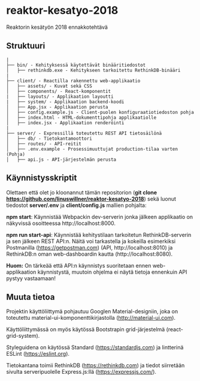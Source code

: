 # reaktor-kesatyo-2018

Reaktorin kesätyön 2018 ennakkotehtävä

## Struktuuri

```
|
├── bin/ - Kehityksessä käytettävät binääritiedostot
│   ├── rethinkdb.exe - Kehitykseen tarkoitettu RethinkDB-binääri
|
├── client/ - Reactilla rakennettu web-applikaatio
│   ├── assets/ - Kuvat sekä CSS
│   ├── components/ - React-komponentit
|   ├── layouts/ - Applikaation layoutti
|   ├── system/ - Applikaation backend-koodi
│   ├── App.jsx - Applikaation perusta
│   ├── config.example.js - Client-puolen konfiguraatiotiedoston pohja
│   ├── index.html - HTML-dokumenttipohja applikaatiolle
│   ├── index.jsx - Applikaation renderöinti
|
├── server/ - Expressillä toteutettu REST API tietosäilönä
│   ├── db/ - Tietokantamoottori
│   ├── routes/ - API-reitit
│   ├── .env.example - Prosessimuuttujat production-tilaa varten (Pohja)
│   ├── api.js - API-järjestelmän perusta
```

## Käynnistysskriptit

Olettaen että olet jo kloonannut tämän repositorion (**git clone https://github.com/linuswillner/reaktor-kesatyo-2018**) sekä luonut tiedostot **server/.env** ja **client/config.js** mallien pohjalta:

**npm start**: Käynnistää Webpackin dev-serverin jonka jälkeen applikaatio on näkyvissä osoitteessa http://localhost:8000.

**npm run start-api**: Käynnistää kehitystilaan tarkoitetun RethinkDB-serverin ja sen jälkeen REST API:n. Näitä voi tarkastella ja kokeilla esimerkiksi Postmanilla (https://getpostman.com) (API, http://localhost:8010) ja RethinkDB:n oman web-dashboardin kautta (http://localhost:8080).

**Huom:** On tärkeää että API:n käynnistys suoritetaan ennen web-applikaation käynnistystä, muutoin ohjelma ei näytä tietoja ennenkuin API pystyy vastaamaan!

## Muuta tietoa

Projektin käyttöliittymä pohjautuu Googlen Material-designiin, joka on toteutettu material-ui-komponenttikirjastolla (http://material-ui.com).

Käyttöliittymässä on myös käytössä Bootstrapin grid-järjestelmä (react-grid-system).

Styleguidena on käytössä Standard (https://standardjs.com) ja lintterinä ESLint (https://eslint.org).

Tietokantana toimii RethinkDB (https://rethinkdb.com) ja tiedot siirretään sivulta serveripuolelle Express.js:llä (https://expressjs.com/).
